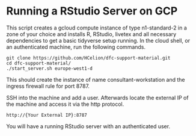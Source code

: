 # Running a RStudio Server on GCP


This script creates a gcloud compute instance of type n1-standard-2 in a zone of your choice and installs R, RStudio, livetex and all necessary dependencies to get a basic tidyverse setup running. In the cloud shell, or an authenticated machine, run the following commands.
```{bash}
git clone https://github.com/HCelion/dfc-support-material.git
cd dfc-support-material/
./start_server.sh europe-west1-d
```

This should create the instance of name consultant-workstation and the ingress firewall rule for port 8787.

SSH into the machine and add a user. Afterwards locate the external IP of the machine and access it via the http protocol.
```
http://{Your External IP}:8787
```

You will have a running RStudio server with an authenticated user.
